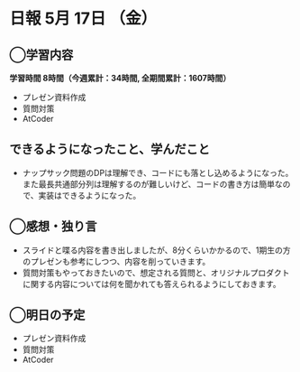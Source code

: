 # 日報  5月 17日 （金）

## ◯学習内容

**学習時間  8時間（今週累計：34時間, 全期間累計：1607時間）**

- プレゼン資料作成
- 質問対策
- AtCoder

## できるようになったこと、学んだこと

- ナップサック問題のDPは理解でき、コードにも落とし込めるようになった。また最長共通部分列は理解するのが難しいけど、コードの書き方は簡単なので、実装はできるようになった。

## ◯感想・独り言

- スライドと喋る内容を書き出しましたが、8分くらいかかるので、1期生の方のプレゼンも参考にしつつ、内容を削っていきます。
- 質問対策もやっておきたいので、想定される質問と、オリジナルプロダクトに関する内容については何を聞かれても答えられるようにしておきます。

## ◯明日の予定

- プレゼン資料作成
- 質問対策
- AtCoder
